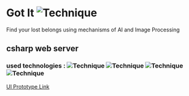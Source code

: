 # Got It ![Technique](https://img.shields.io/badge/Version-1.0-blue)

Find your lost belongs using mechanisms of AI and Image Processing

## csharp web server

### used technologies : ![Technique](https://img.shields.io/badge/Technique-AI-important)    ![Technique](https://img.shields.io/badge/Technique-Image%20Processing-success)   ![Technique](https://img.shields.io/badge/Technique-Text%20Processing-critical)   ![Technique](https://img.shields.io/badge/Technique-Matching-yellow)

[UI Prototype Link](https://xd.adobe.com/view/59bb073c-c53b-498e-5603-8a98ed202d01-2f8a/)
